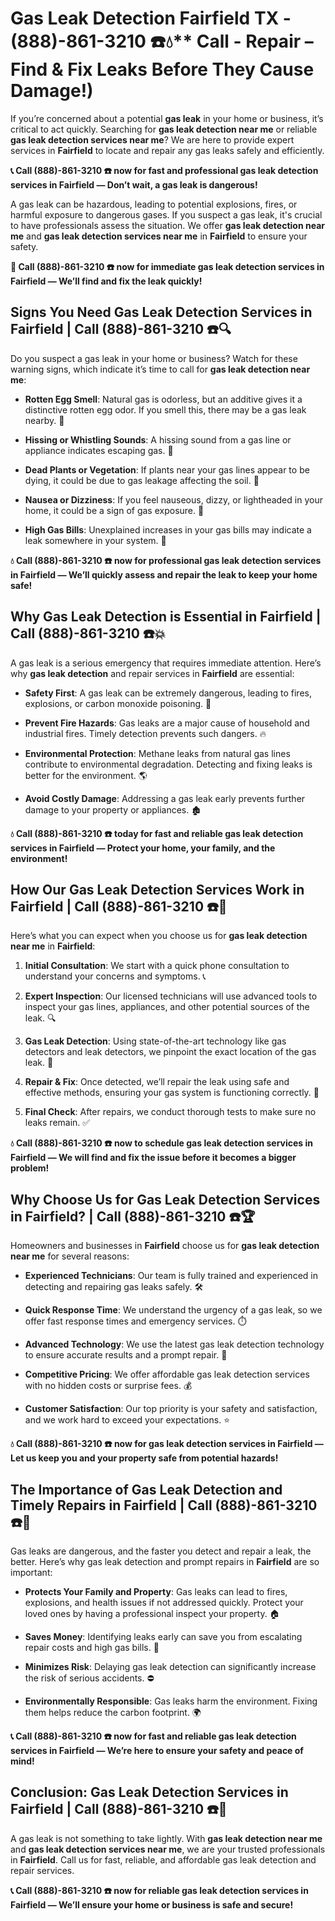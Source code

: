 # Gas Leak Detection Fairfield TX - (888)-861-3210 ☎️💧** Call - Repair – Find & Fix Leaks Before They Cause Damage!)

If you’re concerned about a potential **gas leak** in your home or business, it’s critical to act quickly. Searching for **gas leak detection near me** or reliable **gas leak detection services near me**? We are here to provide expert services in **Fairfield** to locate and repair any gas leaks safely and efficiently.

**📞 Call (888)-861-3210 ☎️ now for fast and professional gas leak detection services in Fairfield — Don’t wait, a gas leak is dangerous!**

A gas leak can be hazardous, leading to potential explosions, fires, or harmful exposure to dangerous gases. If you suspect a gas leak, it's crucial to have professionals assess the situation. We offer **gas leak detection near me** and **gas leak detection services near me** in **Fairfield** to ensure your safety.

**🚨 Call (888)-861-3210 ☎️ now for immediate gas leak detection services in Fairfield — We’ll find and fix the leak quickly!**

## **Signs You Need Gas Leak Detection Services in Fairfield | Call (888)-861-3210 ☎️🔍**

Do you suspect a gas leak in your home or business? Watch for these warning signs, which indicate it’s time to call for **gas leak detection near me**:

- **Rotten Egg Smell**: Natural gas is odorless, but an additive gives it a distinctive rotten egg odor. If you smell this, there may be a gas leak nearby. 💨
- **Hissing or Whistling Sounds**: A hissing sound from a gas line or appliance indicates escaping gas. 📣
- **Dead Plants or Vegetation**: If plants near your gas lines appear to be dying, it could be due to gas leakage affecting the soil. 🌱
- **Nausea or Dizziness**: If you feel nauseous, dizzy, or lightheaded in your home, it could be a sign of gas exposure. 🤢
- **High Gas Bills**: Unexplained increases in your gas bills may indicate a leak somewhere in your system. 💸

**💧 Call (888)-861-3210 ☎️ now for professional gas leak detection services in Fairfield — We’ll quickly assess and repair the leak to keep your home safe!**

## **Why Gas Leak Detection is Essential in Fairfield | Call (888)-861-3210 ☎️💥**

A gas leak is a serious emergency that requires immediate attention. Here’s why **gas leak detection** and repair services in **Fairfield** are essential:

- **Safety First**: A gas leak can be extremely dangerous, leading to fires, explosions, or carbon monoxide poisoning. 🛑
- **Prevent Fire Hazards**: Gas leaks are a major cause of household and industrial fires. Timely detection prevents such dangers. 🔥
- **Environmental Protection**: Methane leaks from natural gas lines contribute to environmental degradation. Detecting and fixing leaks is better for the environment. 🌎
- **Avoid Costly Damage**: Addressing a gas leak early prevents further damage to your property or appliances. 🏚️

**💧 Call (888)-861-3210 ☎️ today for fast and reliable gas leak detection services in Fairfield — Protect your home, your family, and the environment!**

## **How Our Gas Leak Detection Services Work in Fairfield | Call (888)-861-3210 ☎️🔧**

Here’s what you can expect when you choose us for **gas leak detection near me** in **Fairfield**:

1. **Initial Consultation**: We start with a quick phone consultation to understand your concerns and symptoms. 📞
2. **Expert Inspection**: Our licensed technicians will use advanced tools to inspect your gas lines, appliances, and other potential sources of the leak. 🔍
3. **Gas Leak Detection**: Using state-of-the-art technology like gas detectors and leak detectors, we pinpoint the exact location of the gas leak. 🔬
4. **Repair & Fix**: Once detected, we’ll repair the leak using safe and effective methods, ensuring your gas system is functioning correctly. 🔧
5. **Final Check**: After repairs, we conduct thorough tests to make sure no leaks remain. ✅

**💧 Call (888)-861-3210 ☎️ now to schedule gas leak detection services in Fairfield — We will find and fix the issue before it becomes a bigger problem!**

## **Why Choose Us for Gas Leak Detection Services in Fairfield? | Call (888)-861-3210 ☎️🏆**

Homeowners and businesses in **Fairfield** choose us for **gas leak detection near me** for several reasons:

- **Experienced Technicians**: Our team is fully trained and experienced in detecting and repairing gas leaks safely. 🛠️
- **Quick Response Time**: We understand the urgency of a gas leak, so we offer fast response times and emergency services. ⏱️
- **Advanced Technology**: We use the latest gas leak detection technology to ensure accurate results and a prompt repair. 🧪
- **Competitive Pricing**: We offer affordable gas leak detection services with no hidden costs or surprise fees. 💰
- **Customer Satisfaction**: Our top priority is your safety and satisfaction, and we work hard to exceed your expectations. ⭐

**💧 Call (888)-861-3210 ☎️ now for gas leak detection services in Fairfield — Let us keep you and your property safe from potential hazards!**

## **The Importance of Gas Leak Detection and Timely Repairs in Fairfield | Call (888)-861-3210 ☎️🚨**

Gas leaks are dangerous, and the faster you detect and repair a leak, the better. Here’s why gas leak detection and prompt repairs in **Fairfield** are so important:

- **Protects Your Family and Property**: Gas leaks can lead to fires, explosions, and health issues if not addressed quickly. Protect your loved ones by having a professional inspect your property. 🏠
- **Saves Money**: Identifying leaks early can save you from escalating repair costs and high gas bills. 💸
- **Minimizes Risk**: Delaying gas leak detection can significantly increase the risk of serious accidents. ⛔
- **Environmentally Responsible**: Gas leaks harm the environment. Fixing them helps reduce the carbon footprint. 🌍

**📞 Call (888)-861-3210 ☎️ now for fast and reliable gas leak detection services in Fairfield — We’re here to ensure your safety and peace of mind!**

## **Conclusion: Gas Leak Detection Services in Fairfield | Call (888)-861-3210 ☎️💨**

A gas leak is not something to take lightly. With **gas leak detection near me** and **gas leak detection services near me**, we are your trusted professionals in **Fairfield**. Call us for fast, reliable, and affordable gas leak detection and repair services.

**📞 Call (888)-861-3210 ☎️ now for reliable gas leak detection services in Fairfield — We’ll ensure your home or business is safe and secure!**
